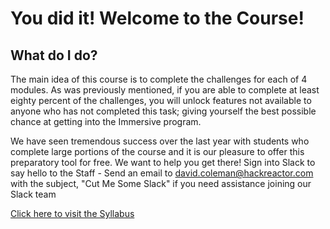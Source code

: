 # You did it! Welcome to the Course!

## What do I do?

The main idea of this course is to complete the challenges for each of 4 modules. As was previously mentioned, if you are able to complete at least eighty percent of the challenges, you will unlock features not available to anyone who has not completed this task; giving yourself the best possible chance at getting into the Immersive program. 

We have seen tremendous success over the last year with students who complete large portions of the course and it is our pleasure to offer this preparatory tool for free. We want to help you get there! Sign into Slack to say hello to the Staff - Send an email to david.coleman@hackreactor.com with the subject, "Cut Me Some Slack" if you need assistance joining our Slack team

[Click here to visit the Syllabus](https://learn.makerpass.com/groups/freeprep00/courses/reactorcore/course.free-prep?id=syllabus)



